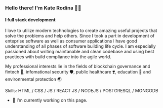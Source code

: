 ### Hello there! I'm Kate Rodina 💛💙
#### I full stack development
I love to utilize modern technologies to create amazing useful projects that solve the problems and help others. 
Since I took a part in development of enteprise software as well as consumer applications I have good understanding of all phases of software building life cycle. I am especially passioned about writing maintanable and clean codebase and using best practices with build compliance into the agile world.

My professional interests lie in the fields of blockchain governance and fintech 🔑, infomational security 🛡, public healthcare ❣️, education 📖 and environmental protection 🌏

Skills:  HTML / CSS / JS / REACT JS / NODEJS / POSTGRESQL / MONGODB 

- 🔭 I’m currently working on this page. 




